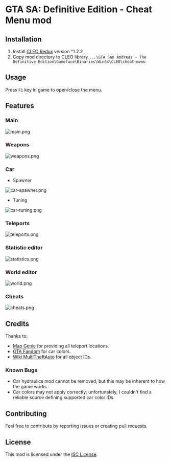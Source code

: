 # GTA SA: Definitive Edition - Cheat Menu mod

## Installation

1. Install [CLEO Redux](https://re.cleo.li/) version ^1.2.2
2. Copy mod directory to CLEO library `...\GTA San Andreas - The Definitive Edition\Gameface\Binaries\Win64\CLEO\cheat-menu`

## Usage

Press `F1` key in game to open/close the menu.

## Features

### Main
![main.png](screenshots/main.png)

### Weapons

![weapons.png](screenshots/waepons.png)

### Car

*  Spawner

![car-spawner.png](screenshots/car-spawner.png)

* Tuning

![car-tuning.png](screenshots/car-tuning.png)

### Teleports

![teleports.png](screenshots/teleports.png)

### Statistic editor

![statistics.png](screenshots/statistics.png)

### World editor

![world.png](screenshots/world.png)

### Cheats

![cheats.png](screenshots/cheats.png)

## Credits

Thanks to:
* [Map Genie](https://mapgenie.io/grand-theft-auto-san-andreas/maps/san-andreas) for providing all teleport locations.
* [GTA Fandom](https://gta.fandom.com) for car colors.
* [Wiki MultiTheftAuto](https://wiki.multitheftauto.com) for all object IDs.

### Known Bugs

* Car hydraulics mod cannot be removed, but this may be inherent to how the game works.
* Car colors may not apply correctly; unfortunately, I couldn't find a reliable source defining supported car color IDs.

## Contributing

Feel free to contribute by reporting issues or creating pull requests.

## License

This mod is licensed under the [ISC License](LICENSE).


